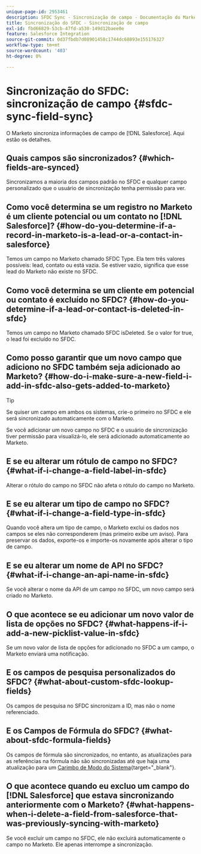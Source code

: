 ```yaml
---
unique-page-id: 2953461
description: SFDC Sync - Sincronização de campo - Documentação do Marketo - Documentação do produto
title: Sincronização do SFDC - Sincronização de campo
exl-id: fbd66829-53cb-47fd-a530-149d12baee0e
feature: Salesforce Integration
source-git-commit: 0d37fbdb7d08901458c1744dc68893e155176327
workflow-type: tm+mt
source-wordcount: '403'
ht-degree: 0%

---
```


# Sincronização do SFDC: sincronização de campo {#sfdc-sync-field-sync}

O Marketo sincroniza informações de campo de [!DNL Salesforce]. Aqui estão os detalhes.

## Quais campos são sincronizados? {#which-fields-are-synced}

Sincronizamos a maioria dos campos padrão no SFDC e qualquer campo personalizado que o usuário de sincronização tenha permissão para ver.

## Como você determina se um registro no Marketo é um cliente potencial ou um contato no [!DNL Salesforce]? {#how-do-you-determine-if-a-record-in-marketo-is-a-lead-or-a-contact-in-salesforce}

Temos um campo no Marketo chamado SFDC Type. Ela tem três valores possíveis: lead, contato ou está vazia. Se estiver vazio, significa que esse lead do Marketo não existe no SFDC.

## Como você determina se um cliente em potencial ou contato é excluído no SFDC? {#how-do-you-determine-if-a-lead-or-contact-is-deleted-in-sfdc}

Temos um campo no Marketo chamado SFDC isDeleted. Se o valor for true, o lead foi excluído no SFDC.

## Como posso garantir que um novo campo que adiciono no SFDC também seja adicionado ao Marketo? {#how-do-i-make-sure-a-new-field-i-add-in-sfdc-also-gets-added-to-marketo}

>[!TIP]
>
>Se quiser um campo em ambos os sistemas, crie-o primeiro no SFDC e ele será sincronizado automaticamente com o Marketo.

Se você adicionar um novo campo no SFDC e o usuário de sincronização tiver permissão para visualizá-lo, ele será adicionado automaticamente ao Marketo.

## E se eu alterar um rótulo de campo no SFDC? {#what-if-i-change-a-field-label-in-sfdc}

Alterar o rótulo do campo no SFDC não afeta o rótulo do campo no Marketo.

## E se eu alterar um tipo de campo no SFDC? {#what-if-i-change-a-field-type-in-sfdc}

Quando você altera um tipo de campo, o Marketo exclui os dados nos campos se eles não corresponderem (mas primeiro exibe um aviso). Para preservar os dados, exporte-os e importe-os novamente após alterar o tipo de campo.

## E se eu alterar um nome de API no SFDC? {#what-if-i-change-an-api-name-in-sfdc}

Se você alterar o nome da API de um campo no SFDC, um novo campo será criado no Marketo.

## O que acontece se eu adicionar um novo valor de lista de opções no SFDC? {#what-happens-if-i-add-a-new-picklist-value-in-sfdc}

Se um novo valor de lista de opções for adicionado no SFDC a um campo, o Marketo enviará uma notificação.

## E os campos de pesquisa personalizados do SFDC? {#what-about-custom-sfdc-lookup-fields}

Os campos de pesquisa no SFDC sincronizam a ID, mas não o nome referenciado.

## E os Campos de Fórmula do SFDC? {#what-about-sfdc-formula-fields}

Os campos de fórmula são sincronizados, no entanto, as atualizações para as referências na fórmula não são sincronizadas até que haja uma atualização para um [Carimbo de Modo do Sistema](https://help.salesforce.com/apex/HTViewSolution?id=000193203&language=en_US){target="_blank"}.

## O que acontece quando eu excluo um campo do [!DNL Salesforce] que estava sincronizando anteriormente com o Marketo? {#what-happens-when-i-delete-a-field-from-salesforce-that-was-previously-syncing-with-marketo}

Se você excluir um campo no SFDC, ele não excluirá automaticamente o campo no Marketo. Ele apenas interrompe a sincronização.
